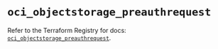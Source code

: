 # `oci_objectstorage_preauthrequest`

Refer to the Terraform Registry for docs: [`oci_objectstorage_preauthrequest`](https://registry.terraform.io/providers/hashicorp/oci/7.19.0/docs/resources/objectstorage_preauthrequest).
